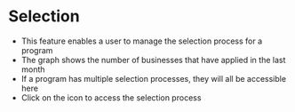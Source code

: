 # Selection
- This feature enables a user to manage the selection process for a program
- The graph shows the number of businesses that have applied in the last month
- If a program has multiple selection processes, they will all be accessible here
- Click on the icon to access the selection process 